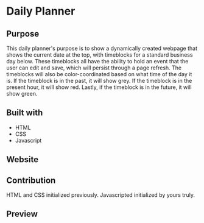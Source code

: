 # Daily Planner

## Purpose
This daily planner's purpose is to show a dynamically created webpage that shows the current date at the top, with timeblocks for a standard business day below. These timeblocks all have the ability to hold an event that the user can edit and save, which will persist through a page refresh. The timeblocks will also be color-coordinated based on what time of the day it is. If the timeblock is in the past, it will show grey. If the timeblock is in the present hour, it will show red. Lastly, if the timeblock is in the future, it will show green. 


## Built with
* HTML 
* CSS 
* Javascript


## Website



## Contribution
HTML and CSS initialized previously.
Javascripted initialized by yours truly.


## Preview